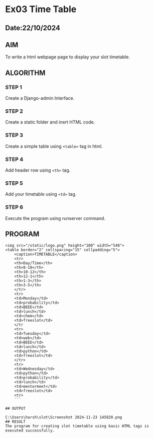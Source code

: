 # Ex03 Time Table
## Date:22/10/2024

## AIM
To write a html webpage page to display your slot timetable.

## ALGORITHM
### STEP 1
Create a Django-admin Interface.

### STEP 2
Create a static folder and inert HTML code.

### STEP 3
Create a simple table using ```<table>``` tag in html.

### STEP 4
Add header row using ```<th>``` tag.

### STEP 5
Add your timetable using ```<td>``` tag.

### STEP 6
Execute the program using runserver command.

## PROGRAM
```
<img src="/static/logo.png" height="100" width="540">
<table border="2" cellspacing="15" cellpadding="5">
    <caption>TIMETABLE</caption>
    <tr>
    <th>Day/Time</th>
    <th>8-10</th>
    <th>10-12</th>
    <th>12-1</th>
    <th>1-3</th>
    <th>3-5</th>
    </tr>
    <tr>
    <td>Monday</td>
    <td>probability</td>
    <td>BEEE</td>
    <td>lunch</td>
    <td>chem</td>
    <td>freeslot</td>
    </tr
    <tr>
    <td>Tuesday</td>
    <td>web</td>
    <td>BEEE</td>
    <td>lunch</td>
    <td>python</td>
    <td>freeslot</td>
    </tr>
    <tr>
    <td>Wednesday</td>
    <td>python</td>
    <td>probability</td>
    <td>lunch</td>
    <td>mentormeet</td>
    <td>freeslot</td>
    <tr>
    ```

## OUTPUT

C:\Users\harsh\slot\Screenshot 2024-11-23 145820.png
## RESULT
The program for creating slot timetable using basic HTML tags is executed successfully.
